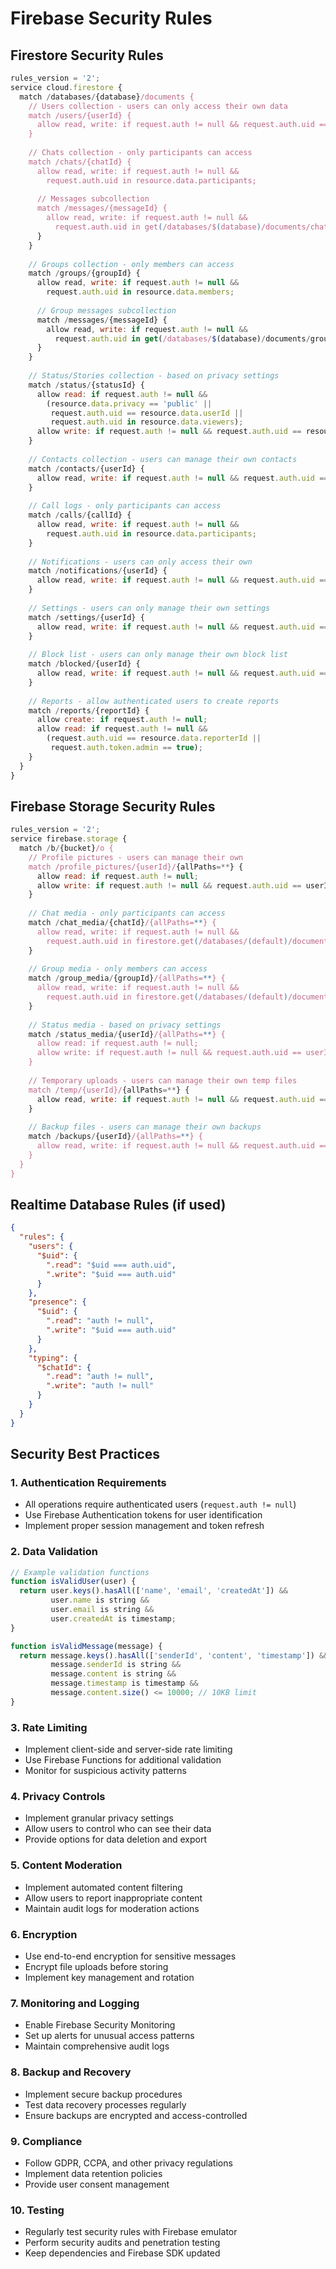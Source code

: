 # Firebase Security Rules

## Firestore Security Rules

```javascript
rules_version = '2';
service cloud.firestore {
  match /databases/{database}/documents {
    // Users collection - users can only access their own data
    match /users/{userId} {
      allow read, write: if request.auth != null && request.auth.uid == userId;
    }
    
    // Chats collection - only participants can access
    match /chats/{chatId} {
      allow read, write: if request.auth != null && 
        request.auth.uid in resource.data.participants;
      
      // Messages subcollection
      match /messages/{messageId} {
        allow read, write: if request.auth != null && 
          request.auth.uid in get(/databases/$(database)/documents/chats/$(chatId)).data.participants;
      }
    }
    
    // Groups collection - only members can access
    match /groups/{groupId} {
      allow read, write: if request.auth != null && 
        request.auth.uid in resource.data.members;
      
      // Group messages subcollection
      match /messages/{messageId} {
        allow read, write: if request.auth != null && 
          request.auth.uid in get(/databases/$(database)/documents/groups/$(groupId)).data.members;
      }
    }
    
    // Status/Stories collection - based on privacy settings
    match /status/{statusId} {
      allow read: if request.auth != null && 
        (resource.data.privacy == 'public' || 
         request.auth.uid == resource.data.userId ||
         request.auth.uid in resource.data.viewers);
      allow write: if request.auth != null && request.auth.uid == resource.data.userId;
    }
    
    // Contacts collection - users can manage their own contacts
    match /contacts/{userId} {
      allow read, write: if request.auth != null && request.auth.uid == userId;
    }
    
    // Call logs - only participants can access
    match /calls/{callId} {
      allow read, write: if request.auth != null && 
        request.auth.uid in resource.data.participants;
    }
    
    // Notifications - users can only access their own
    match /notifications/{userId} {
      allow read, write: if request.auth != null && request.auth.uid == userId;
    }
    
    // Settings - users can only manage their own settings
    match /settings/{userId} {
      allow read, write: if request.auth != null && request.auth.uid == userId;
    }
    
    // Block list - users can only manage their own block list
    match /blocked/{userId} {
      allow read, write: if request.auth != null && request.auth.uid == userId;
    }
    
    // Reports - allow authenticated users to create reports
    match /reports/{reportId} {
      allow create: if request.auth != null;
      allow read: if request.auth != null && 
        (request.auth.uid == resource.data.reporterId || 
         request.auth.token.admin == true);
    }
  }
}
```

## Firebase Storage Security Rules

```javascript
rules_version = '2';
service firebase.storage {
  match /b/{bucket}/o {
    // Profile pictures - users can manage their own
    match /profile_pictures/{userId}/{allPaths=**} {
      allow read: if request.auth != null;
      allow write: if request.auth != null && request.auth.uid == userId;
    }
    
    // Chat media - only participants can access
    match /chat_media/{chatId}/{allPaths=**} {
      allow read, write: if request.auth != null && 
        request.auth.uid in firestore.get(/databases/(default)/documents/chats/$(chatId)).data.participants;
    }
    
    // Group media - only members can access
    match /group_media/{groupId}/{allPaths=**} {
      allow read, write: if request.auth != null && 
        request.auth.uid in firestore.get(/databases/(default)/documents/groups/$(groupId)).data.members;
    }
    
    // Status media - based on privacy settings
    match /status_media/{userId}/{allPaths=**} {
      allow read: if request.auth != null;
      allow write: if request.auth != null && request.auth.uid == userId;
    }
    
    // Temporary uploads - users can manage their own temp files
    match /temp/{userId}/{allPaths=**} {
      allow read, write: if request.auth != null && request.auth.uid == userId;
    }
    
    // Backup files - users can manage their own backups
    match /backups/{userId}/{allPaths=**} {
      allow read, write: if request.auth != null && request.auth.uid == userId;
    }
  }
}
```

## Realtime Database Rules (if used)

```json
{
  "rules": {
    "users": {
      "$uid": {
        ".read": "$uid === auth.uid",
        ".write": "$uid === auth.uid"
      }
    },
    "presence": {
      "$uid": {
        ".read": "auth != null",
        ".write": "$uid === auth.uid"
      }
    },
    "typing": {
      "$chatId": {
        ".read": "auth != null",
        ".write": "auth != null"
      }
    }
  }
}
```

## Security Best Practices

### 1. Authentication Requirements

- All operations require authenticated users (`request.auth != null`)
- Use Firebase Authentication tokens for user identification
- Implement proper session management and token refresh

### 2. Data Validation

```javascript
// Example validation functions
function isValidUser(user) {
  return user.keys().hasAll(['name', 'email', 'createdAt']) &&
         user.name is string &&
         user.email is string &&
         user.createdAt is timestamp;
}

function isValidMessage(message) {
  return message.keys().hasAll(['senderId', 'content', 'timestamp']) &&
         message.senderId is string &&
         message.content is string &&
         message.timestamp is timestamp &&
         message.content.size() <= 10000; // 10KB limit
}
```

### 3. Rate Limiting

- Implement client-side and server-side rate limiting
- Use Firebase Functions for additional validation
- Monitor for suspicious activity patterns

### 4. Privacy Controls

- Implement granular privacy settings
- Allow users to control who can see their data
- Provide options for data deletion and export

### 5. Content Moderation

- Implement automated content filtering
- Allow users to report inappropriate content
- Maintain audit logs for moderation actions

### 6. Encryption

- Use end-to-end encryption for sensitive messages
- Encrypt file uploads before storing
- Implement key management and rotation

### 7. Monitoring and Logging

- Enable Firebase Security Monitoring
- Set up alerts for unusual access patterns
- Maintain comprehensive audit logs

### 8. Backup and Recovery

- Implement secure backup procedures
- Test data recovery processes regularly
- Ensure backups are encrypted and access-controlled

### 9. Compliance

- Follow GDPR, CCPA, and other privacy regulations
- Implement data retention policies
- Provide user consent management

### 10. Testing

- Regularly test security rules with Firebase emulator
- Perform security audits and penetration testing
- Keep dependencies and Firebase SDK updated
